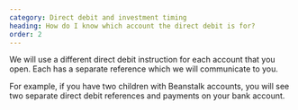 ```yaml
---
category: Direct debit and investment timing
heading: How do I know which account the direct debit is for?
order: 2
---
```


We will use a different direct debit instruction for each account that you open. Each has a separate reference which we will communicate to you. 

For example, if you have two children with Beanstalk accounts, you will see two separate direct debit references and payments on your bank account.